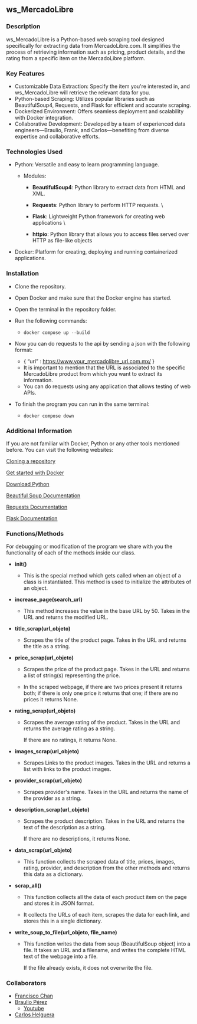 ## ws_MercadoLibre


### **Description**

ws_MercadoLibre is a Python-based web scraping tool designed specifically for extracting data from MercadoLibre.com. It simplifies the process of retrieving information such as pricing, product details, and the rating from a specific item on the MercadoLibre platform.


### **Key Features**



* Customizable Data Extraction: Specify the item you're interested in, and ws_MercadoLibre will retrieve the relevant data for you.
* Python-based Scraping: Utilizes popular libraries such as BeautifulSoup4, Requests, and Flask for efficient and accurate scraping.
* Dockerized Environment: Offers seamless deployment and scalability with Docker integration.
* Collaborative Development: Developed by a team of experienced data engineers—Braulio, Frank, and Carlos—benefiting from diverse expertise and collaborative efforts.


### **Technologies Used**



* Python: Versatile and easy to learn programming language.
    * Modules:

         - **BeautifulSoup4**: Python library to extract data from HTML and XML.

         - **Requests**: Python library to perform HTTP requests. \
         
         - **Flask**: Lightweight Python framework for creating web applications \
         
         - **httpio**: Python library that allows you to access files served over HTTP as file-like objects

* Docker: Platform for creating, deploying and running containerized applications.


### **Installation**



* Clone the repository.
* Open Docker and make sure that the Docker engine has started.
* Open the terminal in the repository folder.
* Run the following commands:

    * `docker compose up --build`

* Now you can do requests to the api by sending a json with the following format:
    * { “url” : https://www.your_mercadolibre_url.com.mx/ } 
    * It is important to mention that the URL is associated to the specific MercadoLibre product from which you want to extract its information.
    * You can do requests using any application that allows testing of web APIs.
* To finish the program you can run in the same terminal:
    * `docker compose down`


### Additional Information

If you are not familiar with Docker, Python or any other tools mentioned before. You can visit the following websites:

[Cloning a repository]([https://docs.github.com/en/repositories/creating-and-managing-repositories/cloning-a-repository](https://docs.github.com/en/repositories/creating-and-managing-repositories/cloning-a-repository))

[Get started with Docker]([https://www.docker.com/get-started/](https://www.docker.com/get-started/))

[Download Python]([https://www.python.org/downloads/](https://www.python.org/downloads/))

[Beautiful Soup Documentation]([https://www.crummy.com/software/BeautifulSoup/bs4/doc/](https://www.crummy.com/software/BeautifulSoup/bs4/doc/))

[Requests Documentation]([https://requests.readthedocs.io/en/latest/](https://requests.readthedocs.io/en/latest/))

[Flask Documentation]([https://flask.palletsprojects.com/en/3.0.x/](https://flask.palletsprojects.com/en/3.0.x/))


### **Functions/Methods**

For debugging or modification of the program we share with you the functionality of each of the methods inside our class.



* **init()**

   - This is the special method which gets called when an object of a class is instantiated. This method is used to initialize the attributes of an object.

* **increase_page(search_url)**

   - This method increases the value in the base URL by 50. Takes in the URL and returns the modified URL.

* **title_scrap(url_objeto)**

   - Scrapes the title of the product page. Takes in the URL and returns the title as a string.

* **price_scrap(url_objeto)**

   - Scrapes the price of the product page. Takes in the URL and returns a list of string(s) representing the price.


   - In the scraped webpage, if there are two prices present it returns both; if there is only one price it returns that one; if there are no prices it returns None.

* **rating_scrap(url_objeto)**

   - Scrapes the average rating of the product. Takes in the URL and returns the average rating as a string.


      If there are no ratings, it returns None.



* **images_scrap(url_objeto)**

   - Scrapes Links to the product images. Takes in the URL and returns a list with links to the product images.

* **provider_scrap(url_objeto)**

   - Scrapes provider's name. Takes in the URL and returns the name of the provider as a string.

* **description_scrap(url_objeto)**

   - Scrapes the product description. Takes in the URL and returns the text of the description as a string.

     If there are no descriptions, it returns None.



* **data_scrap(url_objeto)**

   - This function collects the scraped data of title, prices, images, rating, provider, and description from the other methods and returns this data as a dictionary.

* **scrap_all()**

   - This function collects all the data of each product item on the page and stores it in JSON format.


   - It collects the URLs of each item, scrapes the data for each link, and stores this in a single dictionary.

* **write_soup_to_file(url_objeto, file_name)**

   - This function writes the data from soup (BeautifulSoup object) into a file. It takes an URL and a filename, and writes the complete HTML text of the webpage into a file.


      If the file already exists, it does not overwrite the file.


### Collaborators



* [Francisco Chan]([https://github.com/Frank3040](https://github.com/Frank3040))
* [Braulio Pérez]([https://github.com/BraulioPerez](https://github.com/BraulioPerez))
    * [Youtube]([https://www.youtube.com/@BraulioPerez-Code](https://www.youtube.com/@BraulioPerez-Code))
* [Carlos Helguera]([https://github.com/DeathSpain7](https://github.com/DeathSpain7))